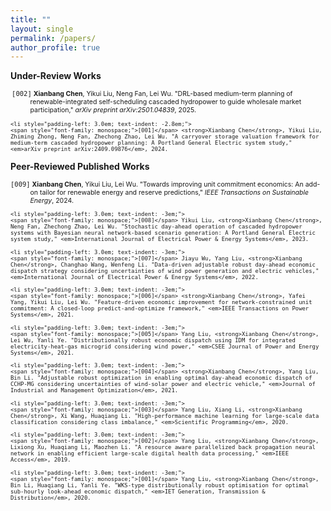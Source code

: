 ```yaml
---
title: ""
layout: single
permalink: /papers/
author_profile: true
---
```

<strong>Under-Review Works</strong>
<ul style="font-size: 75%; list-style: none; margin: 0; padding: 0;">
    <li style="padding-left: 3.0em; text-indent: -2.8em;">
    <span style="font-family: monospace;">[002]</span> <strong>Xianbang Chen</strong>, Yikui Liu, Neng Fan, Lei Wu. "DRL-based medium-term planning of renewable-integrated self-scheduling cascaded hydropower to guide wholesale market participation," <em>arXiv preprint arXiv:2501.04839</em>, 2025.
  </li>
  
    <li style="padding-left: 3.0em; text-indent: -2.8em;">
    <span style="font-family: monospace;">[001]</span> <strong>Xianbang Chen</strong>, Yikui Liu, Zhiming Zhong, Neng Fan, Zhechong Zhao, Lei Wu. "A carryover storage valuation framework for medium-term cascaded hydropower planning: A Portland General Electric system study," <em>arXiv preprint arXiv:2409.09876</em>, 2024.
    
  </li>
</ul>  
  
<strong>Peer-Reviewed Published Works</strong>
<ul style="font-size: 75%; list-style: none; margin: 0; padding: 0;">
    <li style="padding-left: 3.0em; text-indent: -3em;">
    <span style="font-family: monospace;">[009]</span> <strong>Xianbang Chen</strong>, Yikui Liu, Lei Wu. "Towards improving unit commitment economics: An add-on tailor for renewable energy and reserve predictions," <em>IEEE Transactions on Sustainable Energy</em>, 2024.
  </li>
  
    <li style="padding-left: 3.0em; text-indent: -3em;">
    <span style="font-family: monospace;">[008]</span> Yikui Liu, <strong>Xianbang Chen</strong>, Neng Fan, Zhechong Zhao, Lei Wu. "Stochastic day-ahead operation of cascaded hydropower systems with Bayesian neural network-based scenario generation: A Portland General Electric system study," <em>International Journal of Electrical Power & Energy Systems</em>, 2023.
  </li>
  
    <li style="padding-left: 3.0em; text-indent: -3em;">
    <span style="font-family: monospace;">[007]</span> Jiayu Wu, Yang Liu, <strong>Xianbang Chen</strong>, Changhao Wang, Wenfeng Li. "Data-driven adjustable robust day-ahead economic dispatch strategy considering uncertainties of wind power generation and electric vehicles," <em>International Journal of Electrical Power & Energy Systems</em>, 2022.
  </li>
  
    <li style="padding-left: 3.0em; text-indent: -3em;">
    <span style="font-family: monospace;">[006]</span> <strong>Xianbang Chen</strong>, Yafei Yang, Yikui Liu, Lei Wu. "Feature-driven economic improvement for network-constrained unit commitment: A closed-loop predict-and-optimize framework," <em>IEEE Transactions on Power Systems</em>, 2021.
  </li>
  
    <li style="padding-left: 3.0em; text-indent: -3em;">
    <span style="font-family: monospace;">[005]</span> Yang Liu, <strong>Xianbang Chen</strong>, Lei Wu, Yanli Ye. "Distributionally robust economic dispatch using IDM for integrated electricity-heat-gas microgrid considering wind power," <em>CSEE Journal of Power and Energy Systems</em>, 2021.
  </li>
  
    <li style="padding-left: 3.0em; text-indent: -3em;">
    <span style="font-family: monospace;">[004]</span> <strong>Xianbang Chen</strong>, Yang Liu, Bin Li. "Adjustable robust optimization in enabling optimal day-ahead economic dispatch of CCHP-MG considering uncertainties of wind-solar power and electric vehicle," <em>Journal of Industrial and Management Optimization</em>, 2021.
  </li>
    
    <li style="padding-left: 3.0em; text-indent: -3em;">
    <span style="font-family: monospace;">[003]</span> Yang Liu, Xiang Li, <strong>Xianbang Chen</strong>, Xi Wang, Huaqiang Li. "High‐performance machine learning for large‐scale data classification considering class imbalance," <em>Scientific Programming</em>, 2020.
  </li>
  
    <li style="padding-left: 3.0em; text-indent: -3em;">
    <span style="font-family: monospace;">[002]</span> Yang Liu, <strong>Xianbang Chen</strong>, Lixiong Xu, Huaqiang Li, Maozhen Li. "A resource aware parallelized back propagation neural network in enabling efficient large-scale digital health data processing," <em>IEEE Access</em>, 2019.
  </li>
  
    <li style="padding-left: 3.0em; text-indent: -3em;">
    <span style="font-family: monospace;">[001]</span> Yang Liu, <strong>Xianbang Chen</strong>, Bin Li, Huaqiang Li, Yanli Ye. "WKS‐type distributionally robust optimisation for optimal sub‐hourly look‐ahead economic dispatch," <em>IET Generation, Transmission & Distribution</em>, 2020.

  </li>
</ul>
